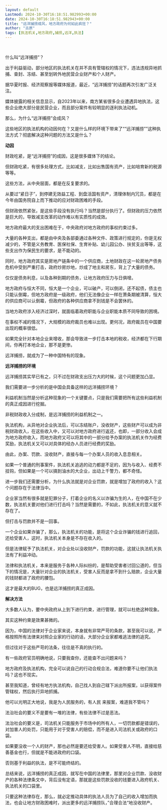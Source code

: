 ```yaml
---
layout: default
Lastmod: 2024-10-30T16:18:51.982993+00:00
date: 2024-10-30T16:18:51.982943+00:00
title: "远洋捕捞成风，地方政府为何如此疯狂？"
author: "古原"
tags: [执法机关,地方政府,捕捞,远洋,执法]
---
```


‍

‍什么叫“远洋捕捞”？

出于利益驱动，部分地区的执法机关在并不具有管辖权的情况下，违法违规异地抓捕、查封、冻结、甚至划转外地民营企业财产和个人财产。

据华夏时报、经济观察报等媒体报道，最近，“远洋捕捞”的话题再次引发广泛关注。

媒体披露的相关信息显示，自2023年以来，南方某省很多企业遭遇异地执法，这些企业绝大部分是民营企业，而且部分案件有较明显的逐利执法动机。

那么，为什么“远洋捕捞”会成风？

这些地区的执法机构的动因何在？又是什么样的环境下带来了““远洋捕捞””这种执法方式？彻底解决这种问题的方法又是什么？  

**动因**  

财政吃紧，是“远洋捕捞”的成因，这是很多媒体下的结论。

但财政吃紧，有很多处理方式，比如减支，比如出售国有资产，比如培育新的税源等等。  

这些方法，从中央层面，都是在反复要求的。  

从要过“紧日子”，到停建无效益工程、到盘活国有资产，清理体制内冗员，都是在今年由国务院自上而下推动的应对财政困难的手段。

但财政依然紧张，是这些手段没有执行吗？当然是部分执行了。但财政的压力依然是巨大的，导致减支改革的动作难以有实质性的成效。  

地方政府最大的支出困难在于，中央政府对地方政府的事权约束过多。  

大量的各种支出，都是由中央及各部委通过各种文件、政策进行规定的，你是无权减少的，不管是义务教育、医保社保、生育补贴、幼儿园公办、扶贫支出等等，这些支出作为保民生的要求，是不能动的。

同时，地方政府其实是房地产链条中的一个供应商，土地财政在这一轮房地产债务危机中受到严重打击，政府炒房炒地，炒成了地主和房东，背上了大量的债务。

仅仅是债务利息，以及各种到期的债务，让地方政府压力与日俱增。  

地方政府与恒大不同，恒大是一个企业，可以破产，可以倒闭，还不起债，债主也只能认倒霉，但地方政府是一级政府，他们无法像企业一样在萧条期被清算，恒大的供应商可以认倒霉，但政府的各种供应商拿不到钱是不会罢休的。

当地方政府涉入经济过深时，就面临着政府职能与企业职能本质不同导致的困境。

在事权不减的情况下，大规模的政府裁员也难以出现。更何况，政府裁员在中国要出现的概率很低。

如果完全针对本地企业来增收，那会导致进一步打击本地的税收，经济都在下行期间，你再打本地企业，那不是更惨。

远洋捕捞，就成为了一种中国特有的现象。

**远洋捕捞的环境**  

远洋捕捞其实早已有之，只不过在财政支出压力大的时候，这个问题更加凸显。

我们需要进一步分析的是中国会具备这样的远洋捕捞环境？  

利益机制当然是分析这种现象的一个关键要点，只是我们需要把所有这些利益机制的真正成因进行挖掘。

非税财政收入分成制，是远洋捕捞的利益机制之一。

执法机构，从异地对企业执法后，可以冻结账户，没收财产，这些财产可以成为非税财政收入，在这些收入中，又可以对地方政府进行返还，也即，一部分收入会成为地方政府收入，而地方政府又可以将其中的一部分给予办案的执法机关作为经费奖励，执法机关又可以对具体的经办人员进行经费的奖励。  

由此，办案、罚款、没收财产，直接与每一个办案人员的收入息息相关。

如果一个普通的刑事案件，执法机关追逃的动力都是不足的，因为与收入、经费不挂钩，但如果是一个可以搞到油水的大企业，出动上千警力，都不奇怪。  

进一步我们还需要分析，为什么执法就是对企业罚款，就是增加了政府的收入？这个问题存在于法律当中。  

企业家当然有很多就是犯罪分子，打着企业的名义以诈骗为生的人，在中国不在少数，执法机关要对他们进行打击吗？当然是需要的，不如此，执法机关的意义就不存在了。  

但打击与罚款并不是一回事。

一个企业如果诈骗了，那么，执法机关的功能，是将这个企业诈骗的钱进行追回，还给受害人，这时，执法机关本身是不存在收入的。  

但是法律赋予了执法机关，对企业处以没收财产，罚款的功能，这就让执法机关执法有了利益冲动。  

法律和执法机关，本来是服务于各种人际纠纷的，是帮助受害者讨回公道的，但当下的情况是，大量针对企业的执法机关，受害人反而是拿不到什么赔款，企业大量的钱财都进了政府的腰包。  

这才是最大的BUG，也是远洋捕捞的真正成因。  

**解决方法**

大多数人认为，要中央政府从上到下进行约束，进行管理，就可以杜绝这种现象。  

其实这种约束是效果甚微的。  

因为，中国的法律对于企业家来说，本身就有非常严苛的条款，甚至我可以说，严格按照所有法律来对照企业家的行动的话，大部分企业家都难逃法律的追究。  

但过往对于这些严苛的法条，往往是不真的执行的。  

有一些政府官员明确地说，只要我查你，还能查不出问题来吗？  

地方政府及执法机构，完全可以说自己的行动合规合法，难道你要不让他们执法吗？这也不现实。

甚至我知道，曾经有地方执法机构，自己找人到自己辖下派出所报案，以获得案件管辖权，然后执行异地抓捕。  

他可以光明正大地说，我是为人民服务的，有人民 来报案，难道我不管吗？  

法治社会的要义不是要有一堆的法律，有些法律不过是恶法。  

法治社会的要义是，司法机关只能服务于市场中的所有人，一切罚款都是错误的，对加害人的处罚，只能用于对于受害人的赔偿，而不是进入司法机关或政府的口袋。  

如果要没收一个人的财产，那也必然是要还给受害人。如果受害人不明，直接给慈善基金也行，但就是不能进政府的口袋。  

否则基于利益的执法，是不可能终结的。  

总结来说，远洋捕捞的真正成因，就写在中国的法律里，那里对企业罚款、没收财产的各种法律条文中，背后没有定语，那就是这些罚款没收的钱要进入政府机关、执法机关的口袋里。  

只要这种法律存在，那么，就必定推动具体的执法人员为了自己的收入增加而执法，也会让地方财政困难时，派出更多的远洋捕捞队，”合理合法“地没收财产。

  

  

‍

